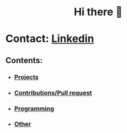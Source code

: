 <h1 align="center">Hi there 👋</h1>

# Contact: [Linkedin](https://www.linkedin.com/in/giuseppe-ferrara-link/)

## Contents:
  - ### [Projects](#projects)
  - ### [Contributions/Pull request](#contributions)
  - ### [Programming](#programming)
  - ### [Other](#other)
  




